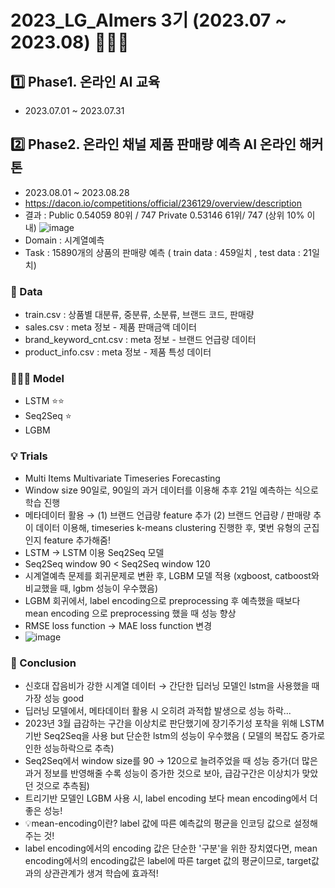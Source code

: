 # 2023_LG_AImers 3기 (2023.07 ~ 2023.08) 👩🏻‍💻
## 1️⃣ Phase1. 온라인 AI 교육 
- 2023.07.01 ~ 2023.07.31

## 2️⃣ Phase2. 온라인 채널 제품 판매량 예측 AI 온라인 해커톤 
- 2023.08.01 ~ 2023.08.28
- https://dacon.io/competitions/official/236129/overview/description
- 결과 :
             Public  0.54059 80위 / 747
             Private 0.53146 61위/ 747 (상위 10% 이내) 
  ![image](https://github.com/ohbigkite/2023_LG_AImers/assets/122765534/77deacd6-abd3-4ab3-85ca-71c50239c65a)
- Domain : 시계열예측
- Task : 15890개의 상품의 판매량 예측 ( train data : 459일치 , test data : 21일치)

### 📂 Data

- train.csv : 상품별 대분류, 중분류, 소분류, 브랜드 코드, 판매량
- sales.csv : meta 정보 - 제품 판매금액 데이터
- brand_keyword_cnt.csv : meta 정보 - 브랜드 언급량 데이터
- product_info.csv : meta 정보 - 제품 특성 데이터
  
### 👩🏻‍💻 Model

- LSTM ⭐⭐
- Seq2Seq ⭐
- LGBM 

### 💡 Trials

- Multi Items Multivariate Timeseries Forecasting
- Window size 90일로, 90일의 과거 데이터를 이용해 추후 21일 예측하는 식으로 학습 진행
- 메타데이터 활용 → (1) 브랜드 언급량 feature 추가 (2) 브랜드 언급량 / 판매량 추이 데이터 이용해, timeseries k-means clustering 진행한 후, 몇번 유형의 군집인지 feature 추가해줌! 
- LSTM -> LSTM 이용 Seq2Seq 모델
- Seq2Seq window 90 < Seq2Seq window 120
- 시계열예측 문제를 회귀문제로 변환 후, LGBM 모델 적용 (xgboost, catboost와 비교했을 때, lgbm 성능이 우수했음)
- LGBM 회귀에서, label encoding으로 preprocessing 후 예측했을 때보다 mean encoding 으로 preprocessing 했을 때 성능 향상
- RMSE loss function -> MAE loss function 변경
- ![image](https://github.com/ohbigkite/2023_LG_AImers/assets/122765534/cf886573-492e-4521-bae1-fe828436510e)

### 📝 Conclusion

- 신호대 잡음비가 강한 시계열 데이터 → 간단한 딥러닝 모델인 lstm을 사용했을 때 가장 성능 good
- 딥러닝 모델에서, 메타데이터 활용 시 오히려 과적합 발생으로 성능 하락...
- 2023년 3월 급감하는 구간을 이상치로 판단했기에 장기주기성 포착을 위해 LSTM 기반 Seq2Seq을 사용 but 단순한 lstm의 성능이 우수했음 ( 모델의 복잡도 증가로 인한 성능하락으로 추측)
- Seq2Seq에서 window size를 90 → 120으로 늘려주었을 때 성능 증가(더 많은 과거 정보를 반영해줄 수록 성능이 증가한 것으로 보아, 급감구간은 이상치가 맞았던 것으로 추측됨)
- 트리기반 모델인 LGBM 사용 시, label encoding 보다 mean encoding에서 더 좋은 성능!
- 💡mean-encoding이란? label 값에 따른 예측값의 평균을 인코딩 값으로 설정해주는 것!
- label encoding에서의 encoding 값은 단순한 '구분'을 위한 장치였다면, mean encoding에서의 encoding값은 label에 따른 target 값의 평균이므로, target값과의 상관관계가 생겨 학습에 효과적!
